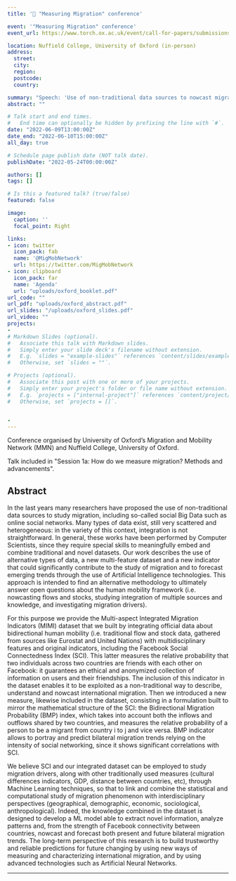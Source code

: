 ```yaml
---
title: '📅 "Measuring Migration" conference'

event: '"Measuring Migration" conference'
event_url: https://www.torch.ox.ac.uk/event/call-for-papers/submissions-mmn-conference-measuring-migration-how-when-why

location: Nuffield College, University of Oxford (in-person)
address:
  street: 
  city: 
  region: 
  postcode: 
  country: 

summary: "Speech: 'Use of non-traditional data sources to nowcast migration trends through Artificial Intelligence technologies'."
abstract: ""

# Talk start and end times.
#   End time can optionally be hidden by prefixing the line with `#`.
date: "2022-06-09T13:00:00Z"
date_end: "2022-06-10T15:00:00Z"
all_day: true

# Schedule page publish date (NOT talk date).
publishDate: "2022-05-24T00:00:00Z"

authors: []
tags: []

# Is this a featured talk? (true/false)
featured: false

image:
  caption: ''
  focal_point: Right

links:
- icon: twitter
  icon_pack: fab
  name: '@MigMobNetwork'
  url: https://twitter.com/MigMobNetwork
- icon: clipboard
  icon_pack: far
  name: 'Agenda'
  url: "uploads/oxford_booklet.pdf"
url_code: ""
url_pdf: "uploads/oxford_abstract.pdf"
url_slides: "/uploads/oxford_slides.pdf"
url_video: ""
projects: 
- 
# Markdown Slides (optional).
#   Associate this talk with Markdown slides.
#   Simply enter your slide deck's filename without extension.
#   E.g. `slides = "example-slides"` references `content/slides/example-slides.md`.
#   Otherwise, set `slides = ""`.

# Projects (optional).
#   Associate this post with one or more of your projects.
#   Simply enter your project's folder or file name without extension.
#   E.g. `projects = ["internal-project"]` references `content/project/deep-learning/index.md`.
#   Otherwise, set `projects = []`.


- 
---
```

Conference organised by University of Oxford’s Migration and Mobility Network (MMN) and Nuffield College, University of Oxford.

Talk included in "Session 1a: How do we measure migration? Methods and advancements".

## Abstract
In the last years many researchers have proposed the use of non-traditional data sources to study migration, including so-called social Big Data such as online social networks. Many types of data exist, still very scattered and heterogeneous: in the variety of this context, integration is not straightforward.
In general, these works have been performed by Computer Scientists, since they require special skills to meaningfully embed and combine traditional and novel datasets. Our work describes the use of alternative types of data, a new multi-feature dataset and a new indicator that could significantly contribute to the study of migration and to forecast emerging trends through the use of Artificial Intelligence technologies.
This approach is intended to find an alternative methodology to ultimately answer open questions about the human mobility framework (i.e. nowcasting flows and stocks, studying integration of multiple sources and knowledge, and investigating migration drivers).

For this purpose we provide the Multi-aspect Integrated Migration Indicators (MIMI) dataset that we built by integrating official data about bidirectional human mobility (i.e. traditional flow and stock data, gathered from sources like Eurostat and United Nations) with multidisciplinary features and original indicators, including the Facebook Social Connectedness Index (SCI). This latter measures the relative probability that two individuals across two countries are friends with each other on Facebook: it guarantees an ethical and anonymized collection of information on users and their friendships. The inclusion of this indicator in the dataset enables it to be exploited as a non-traditional way to describe, understand and nowcast international migration. Then we introduced a new measure, likewise included in the dataset, consisting in a formulation built to mirror the mathematical structure of the SCI: the Bidirectional Migration Probability (BMP) index, which takes into account both the inflows and outflows shared by two countries, and measures the relative probability of a person to be a migrant from country i to j and vice versa. BMP indicator allows to portray and predict bilateral migration trends relying on the intensity of social networking, since it shows significant correlations with SCI.

We believe SCI and our integrated dataset can be employed to study migration drivers, along with other traditionally used measures (cultural differences indicators, GDP, distance between countries, etc), through Machine Learning techniques, so that to link and combine the statistical and computational study of migration phenomenon with interdisciplinary perspectives (geographical, demographic, economic, sociological, anthropological). Indeed, the knowledge combined in the dataset is designed to develop a ML model able to extract novel information, analyze patterns and, from the strength of Facebook connectivity between countries, nowcast and forecast both present and future bilateral migration trends. The long-term perspective of this research is to build trustworthy and reliable predictions for future changing by using new ways of measuring and characterizing international migration, and by using advanced technologies such as Artificial Neural Networks.

---

